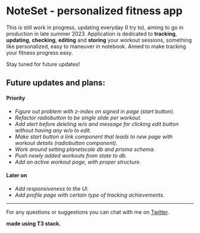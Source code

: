 # NoteSet - personalized fitness app

This is still work in progress, updating everyday (I try to), aiming to go in production in late summer 2023. Application is dedicated to **tracking**,
**updating**, **checking**, **editing** and **storing** your workout sessions, something like personalized, easy to maneuver in notebook. Aimed to make
tracking your fitness progress easy.

Stay tuned for future updates!

## Future updates and plans:

#### Priority

- _Figure out problem with z-index on signed in page (start button)._
- _Refactor radiobutton to be single slide per workout._
- _Add alert before deleting w/o and message for clicking edit button without having any w/o to edit._
- _Make start button a link component that leads to new page with workout details (radiobutton component)._
- _Work around setting planetscale db and prisma schema._
- _Push newly added workouts from state to db._
- _Add an active workout page, with proper structure._

#### Later on

- _Add responsiveness to the UI._
- _Add profile page with certain type of tracking achievements._

---

For any questions or suggestions you can chat with me on
[Twitter](https://twitter.com/Srkuleo).

**made using T3 stack.**
